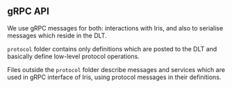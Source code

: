 ## gRPC API ##

We use gRPC messages for both: interactions with Iris, and also to serialise messages which reside in the DLT.

`protocol` folder contains only definitions which are posted to the DLT and
basically define low-level protocol operations.

Files outside the `protocol` folder describe messages and services which are used in gRPC interface of Iris,
using protocol messages in their definitions.

